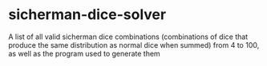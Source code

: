 # sicherman-dice-solver
A list of all valid sicherman dice combinations (combinations of dice that produce the same distribution as normal dice when summed) from 4 to 100, as well as the program used to generate them
